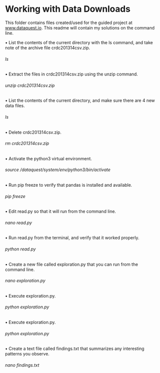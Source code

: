 # Working with Data Downloads

This folder contains files created/used for the guided project at www.dataquest.io. This readme will contain my solutions on the command line.

•	List the contents of the current directory with the ls command, and take note of the archive file crdc201314csv.zip.
###### ls
•	Extract the files in crdc201314csv.zip using the unzip command.
###### unzip crdc201314csv.zip
•	List the contents of the current directory, and make sure there are 4 new data files.
###### ls
•	Delete crdc201314csv.zip.
###### rm crdc201314csv.zip
•	Activate the python3 virtual environment. 
###### source /dataquest/system/env/python3/bin/activate
•	Run pip freeze to verify that pandas is installed and available.
###### pip freeze
•	Edit read.py so that it will run from the command line.
###### nano read.py
•	Run read.py from the terminal, and verify that it worked properly.
###### python read.py
•	Create a new file called exploration.py that you can run from the command line.
###### nano exploration.py
•	Execute exploration.py.
###### python exploration.py
•	Execute exploration.py.
###### python exploration.py
•	Create a text file called findings.txt that summarizes any interesting patterns you observe.
###### nano findings.txt

